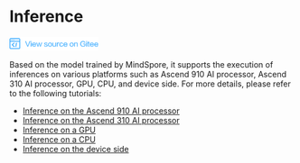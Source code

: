 # Inference

[![View Source On Gitee](./_static/logo_source.png)](https://gitee.com/mindspore/docs/blob/r1.1/docs/programming_guide/source_en/infer.md)

Based on the model trained by MindSpore, it supports the execution of inferences on various platforms such as Ascend 910 AI processor, Ascend 310 AI processor, GPU, CPU, and device side. For more details, please refer to the following tutorials:

- [Inference on the Ascend 910 AI processor](https://www.mindspore.cn/tutorial/inference/en/r1.1/multi_platform_inference_ascend_910.html)
- [Inference on the Ascend 310 AI processor](https://www.mindspore.cn/tutorial/inference/en/r1.1/multi_platform_inference_ascend_310.html)
- [Inference on a GPU](https://www.mindspore.cn/tutorial/inference/en/r1.1/multi_platform_inference_gpu.html)
- [Inference on a CPU](https://www.mindspore.cn/tutorial/inference/en/r1.1/multi_platform_inference_cpu.html)
- [Inference on the device side](https://www.mindspore.cn/tutorial/lite/en/r1.1/quick_start/quick_start.html)

